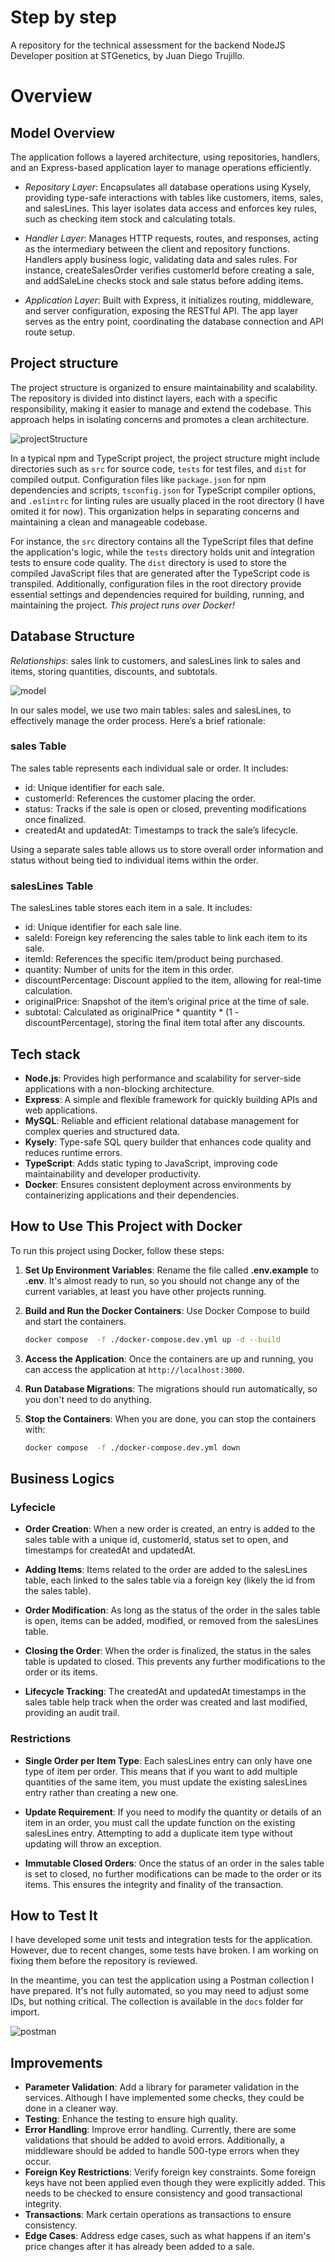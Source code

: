 # Step by step
A repository for the technical assessment for the backend NodeJS Developer position at STGenetics, by Juan Diego Trujillo.

# Overview
## Model Overview

The application follows a layered architecture, using repositories, handlers, and an Express-based application layer to manage operations efficiently.

- _Repository Layer_: Encapsulates all database operations using Kysely, providing type-safe interactions with tables like customers, items, sales, and salesLines. This layer isolates data access and enforces key rules, such as checking item stock and calculating totals.

- _Handler Layer_: Manages HTTP requests, routes, and responses, acting as the intermediary between the client and repository functions. Handlers apply business logic, validating data and sales rules. For instance, createSalesOrder verifies customerId before creating a sale, and addSaleLine checks stock and sale status before adding items.

- _Application Layer_: Built with Express, it initializes routing, middleware, and server configuration, exposing the RESTful API. The app layer serves as the entry point, coordinating the database connection and API route setup.

## Project structure

The project structure is organized to ensure maintainability and scalability. The repository is divided into distinct layers, each with a specific responsibility, making it easier to manage and extend the codebase. This approach helps in isolating concerns and promotes a clean architecture.

![projectStructure](./.images/projectStructure.png)

In a typical npm and TypeScript project, the project structure might include directories such as `src` for source code, `tests` for test files, and `dist` for compiled output. Configuration files like `package.json` for npm dependencies and scripts, `tsconfig.json` for TypeScript compiler options, and `.eslintrc` for linting rules are usually placed in the root directory (I have omited it for now). This organization helps in separating concerns and maintaining a clean and manageable codebase.

For instance, the `src` directory contains all the TypeScript files that define the application's logic, while the `tests` directory holds unit and integration tests to ensure code quality. The `dist` directory is used to store the compiled JavaScript files that are generated after the TypeScript code is transpiled. Additionally, configuration files in the root directory provide essential settings and dependencies required for building, running, and maintaining the project. *This project runs over Docker!*

## Database Structure

_Relationships_: sales link to customers, and salesLines link to sales and items, storing quantities, discounts, and subtotals.

![model](./.images/diagram.png)

In our sales model, we use two main tables: sales and salesLines, to effectively manage the order process. Here’s a brief rationale:

### sales Table

The sales table represents each individual sale or order. It includes:

- id: Unique identifier for each sale.
- customerId: References the customer placing the order.
- status: Tracks if the sale is open or closed, preventing modifications once finalized.
- createdAt and updatedAt: Timestamps to track the sale’s lifecycle.

Using a separate sales table allows us to store overall order information and status without being tied to individual items within the order.


### salesLines Table

The salesLines table stores each item in a sale. It includes:

- id: Unique identifier for each sale line.
- saleId: Foreign key referencing the sales table to link each item to its sale.
- itemId: References the specific item/product being purchased.
- quantity: Number of units for the item in this order.
- discountPercentage: Discount applied to the item, allowing for real-time calculation.
- originalPrice: Snapshot of the item’s original price at the time of sale.
- subtotal: Calculated as originalPrice * quantity * (1 - discountPercentage), storing the final item total after any discounts.

## Tech stack

- **Node.js**: Provides high performance and scalability for server-side applications with a non-blocking architecture.
- **Express**: A simple and flexible framework for quickly building APIs and web applications.
- **MySQL**: Reliable and efficient relational database management for complex queries and structured data.
- **Kysely**: Type-safe SQL query builder that enhances code quality and reduces runtime errors.
- **TypeScript**: Adds static typing to JavaScript, improving code maintainability and developer productivity.
- **Docker**: Ensures consistent deployment across environments by containerizing applications and their dependencies.


## How to Use This Project with Docker
To run this project using Docker, follow these steps:

1. **Set Up Environment Variables**:
	Rename the file called __.env.example__ to __.env__. It's almost ready to run, so you should not change any of the current variables, at least you have other projects running. 


3. **Build and Run the Docker Containers**:
	Use Docker Compose to build and start the containers.
	```sh
	docker compose  -f ./docker-compose.dev.yml up -d --build
	```

4. **Access the Application**:
	Once the containers are up and running, you can access the application at `http://localhost:3000`.

5. **Run Database Migrations**:
	The migrations should run automatically, so you don't need to do anything.

6. **Stop the Containers**:
	When you are done, you can stop the containers with:
	```sh
	docker compose  -f ./docker-compose.dev.yml down
	```

## Business Logics
### Lyfecicle
- **Order Creation**: When a new order is created, an entry is added to the sales table with a unique id, customerId, status set to open, and timestamps for createdAt and updatedAt.

- **Adding Items**: Items related to the order are added to the salesLines table, each linked to the sales table via a foreign key (likely the id from the sales table).

- **Order Modification**: As long as the status of the order in the sales table is open, items can be added, modified, or removed from the salesLines table.

- **Closing the Order**: When the order is finalized, the status in the sales table is updated to closed. This prevents any further modifications to the order or its items.

- **Lifecycle Tracking**: The createdAt and updatedAt timestamps in the sales table help track when the order was created and last modified, providing an audit trail.

### Restrictions
- **Single Order per Item Type**: Each salesLines entry can only have one type of item per order. This means that if you want to add multiple quantities of the same item, you must update the existing salesLines entry rather than creating a new one.

- **Update Requirement**: If you need to modify the quantity or details of an item in an order, you must call the update function on the existing salesLines entry. Attempting to add a duplicate item type without updating will throw an exception.

- **Immutable Closed Orders**: Once the status of an order in the sales table is set to closed, no further modifications can be made to the order or its items. This ensures the integrity and finality of the transaction.

## How to Test It
I have developed some unit tests and integration tests for the application. However, due to recent changes, some tests have broken. I am working on fixing them before the repository is reviewed.

In the meantime, you can test the application using a Postman collection I have prepared. It's not fully automated, so you may need to adjust some IDs, but nothing critical. The collection is available in the `docs` folder for import.

![postman](./.images/postman.png)

## Improvements
- **Parameter Validation**: Add a library for parameter validation in the services. Although I have implemented some checks, they could be done in a cleaner way.
- **Testing**: Enhance the testing to ensure high quality.
- **Error Handling**: Improve error handling. Currently, there are some validations that should be added to avoid errors. Additionally, a middleware should be added to handle 500-type errors when they occur.
- **Foreign Key Restrictions**: Verify foreign key constraints. Some foreign keys have not been applied even though they were explicitly added. This needs to be checked to ensure consistency and good transactional integrity.
- **Transactions**: Mark certain operations as transactions to ensure consistency.
- **Edge Cases**: Address edge cases, such as what happens if an item's price changes after it has already been added to a sale.